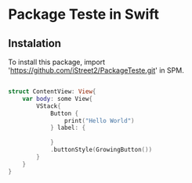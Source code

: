 # Package Teste in Swift

## Instalation

To install this package, import 'https://github.com/iStreet2/PackageTeste.git' in SPM.

```swift

struct ContentView: View{
    var body: some View{
        VStack{
            Button {
                print("Hello World")
            } label: {
                
            }
            .buttonStyle(GrowingButton())
        }
    }
}

```
